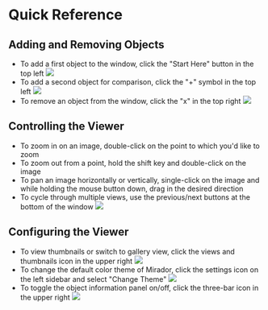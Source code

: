 # Quick Reference

## Adding and Removing Objects

* To add a first object to the window, click the "Start Here" button in the top left ![](https://github.com/danieltbrennan/puam-mirador-docs-docents/tree/fa27e2860062d434830f331794db816ccbf1ad53/.gitbook/assets/screen-shot-2021-01-28-at-9.39.57-am.png)  
* To add a second object for comparison, click the "+" symbol in the top left ![](https://github.com/danieltbrennan/puam-mirador-docs-docents/tree/fa27e2860062d434830f331794db816ccbf1ad53/.gitbook/assets/screen-shot-2021-01-28-at-9.46.11-am.png)  
* To remove an object from the window, click the "x" in the top right  ![](https://github.com/danieltbrennan/puam-mirador-docs-docents/tree/fa27e2860062d434830f331794db816ccbf1ad53/.gitbook/assets/screen-shot-2021-01-28-at-9.48.01-am.png) 

## Controlling the Viewer

* To zoom in on an image, double-click on the point to which you'd like to zoom 
* To zoom out from a point, hold the shift key and double-click on the image 
* To pan an image horizontally or vertically, single-click on the image and while holding the mouse button down, drag in the desired direction 
* To cycle through multiple views, use the previous/next buttons at the bottom of the window ![](https://github.com/danieltbrennan/puam-mirador-docs-docents/tree/fa27e2860062d434830f331794db816ccbf1ad53/.gitbook/assets/screen-shot-2021-01-28-at-9.55.01-am.png) 

## Configuring the Viewer

* To view thumbnails or switch to gallery view, click the views and thumbnails icon in the upper right ![](https://github.com/danieltbrennan/puam-mirador-docs-docents/tree/fa27e2860062d434830f331794db816ccbf1ad53/.gitbook/assets/screen-shot-2021-01-28-at-9.56.25-am.png) 
* To change the default color theme of Mirador, click the settings icon on the left sidebar and select "Change Theme" ![](https://github.com/danieltbrennan/puam-mirador-docs-docents/tree/fa27e2860062d434830f331794db816ccbf1ad53/.gitbook/assets/screen-shot-2021-01-28-at-9.59.54-am.png)  
* To toggle the object information panel on/off, click the three-bar icon in the upper right  ![](https://github.com/danieltbrennan/puam-mirador-docs-docents/tree/fa27e2860062d434830f331794db816ccbf1ad53/.gitbook/assets/screen-shot-2021-01-28-at-10.00.10-am.png) 

